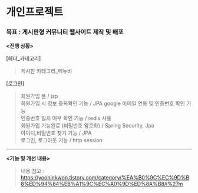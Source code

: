 # 개인프로젝트 <Im>

### 목표 : 게시판형 커뮤니티 웹사이트 제작 및 배포

**<진행 상황>**

[헤더_카테고리]
>게시판 카테고리_메뉴바    

[로그인]
>회원가입 폼 / jsp     
>회원가입 시 정보 중복확인 기능 / JPA 
>google 이메일 연동 및 인증번호 확인 기능     
>인증번호 일치 여부 확인 기능 / redis 사용     
>회원가입 기능완료 (비밀번호 암호화) / Spring Security, Jpa     
>아이디,비밀번호 찾기 기능 / JPA    
>로그인, 로그아웃 기능 / http session





---

**<기능 및 개선 내용>**
> 내용 참고 : https://yooninkwon.tistory.com/category/%EA%B0%9C%EC%9D%B8%ED%94%84%EB%A1%9C%EC%A0%9D%ED%8A%B8/I%27m

 

 

